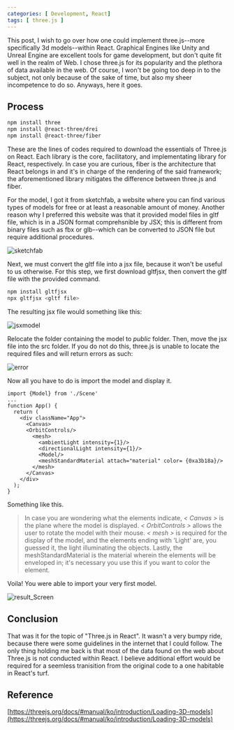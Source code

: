 ```yaml
---
categories: [ Development, React]
tags: [ three.js ] 
---
```



This post, I wish to go over how one could implement three.js--more specifically 3d models--within React. Graphical Engines like Unity and Unreal Engine are excellent tools for game development, but don't quite fit well in the realm of Web. I chose three.js for its popularity and the plethora of data available in the web. Of course, I won't be going too deep in to the subject, not only because of the sake of time, but also my sheer incompetence to do so. Anyways, here it goes.

## Process

``` bash
npm install three
npm install @react-three/drei
npm install @react-three/fiber
```

These are the lines of codes required to download the essentials of Three.js on React. Each library is the core, facilitatory, and implementating library for React, respectively. In case you are curious, fiber is the architecture that React belongs in and it's in charge of the rendering of the said framework; the aforementioned library mitigates the difference between three.js and fiber.

For the model, I got it from sketchfab, a website where you can find various types of models for free or at least a reasonable amount of money. Another reason why I preferred this website was that it provided model files in gltf file, which is in a JSON format comprehsnible by JSX; this is different from binary files such as fbx or glb--which can be converted to JSON file but require additional procedures.

![sketchfab](https://github.com/govltjsdnd24/govltjsdnd24.github.io/assets/38126462/b509b604-7773-40df-87b8-c3be04cd1a1b)

Next, we must convert the gltf file into a jsx file, because it won't be useful to us otherwise. For this step, we first download gltfjsx, then convert the gltf file with the provided command.
```bash
npm install gltfjsx
npx gltfjsx <gltf file>
```
The resulting jsx file would something like this: 

![jsxmodel](https://github.com/govltjsdnd24/govltjsdnd24.github.io/assets/38126462/6c30b975-6888-400c-8af2-c2cc7e5f6a99)

Relocate the folder containing the model to <i>public</i> folder. Then, move the jsx file into the src folder. If you do not do this, three.js is unable to locate the required files and will return errors as such:

![error](https://github.com/govltjsdnd24/govltjsdnd24.github.io/assets/38126462/4f3be362-e7fe-4195-a935-0eaf33c8009d)

Now all you have to do is import the model and display it.

```
import {Model} from './Scene'
...
function App() {
  return (
    <div className="App">
      <Canvas>
      <OrbitControls/>
        <mesh>
          <ambientLight intensity={1}/>
          <directionalLight intensity={1}/>
          <Model/>
          <meshStandardMaterial attach="material" color= {0xa3b18a}/>
        </mesh>
      </Canvas>
    </div>
  );
}
```
Something like this.

> In case you are wondering what the elements indicate, <i>< Canvas ></i> is the plane where the model is displayed. <i> < OrbitControls > </i> allows the user to rotate the model with their mouse. <i> < mesh ></i> is required for the display of the model, and the elements ending with 'Light' are, you guessed it, the light illuminating the objects. Lastly, the meshStandardMaterial is the material wherein the elements will be enveloped in; it's necessary you use this if you want to color the element.

Voila! You were able to import your very first model.

![result_Screen](https://github.com/govltjsdnd24/govltjsdnd24.github.io/assets/38126462/5db33e7e-3f92-46df-9d1a-a17a34e20b63)

## Conclusion 
That was it for the topic of "Three.js in React". It wasn't a very bumpy ride, because there were some guidelines in the internet that I could follow. The only thing holding me back is that most of the data found on the web about Three.js is not conducted within React. I believe additional effort would be required for a seemless tranisition from the original code to a one habitable in React's turf.

## Reference
[https://threejs.org/docs/#manual/ko/introduction/Loading-3D-models](https://threejs.org/docs/#manual/ko/introduction/Loading-3D-models)



